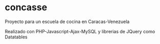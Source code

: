 # concasse

Proyecto para un escuela de cocina en Caracas-Venezuela

Realizado con PHP-Javascript-Ajax-MySQL y librerias de JQuery como Datatables

